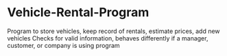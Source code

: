 # Vehicle-Rental-Program
Program to store vehicles, keep record of rentals, estimate prices, add new vehicles
Checks for valid information, behaves differently if a manager, customer, or company is using program
